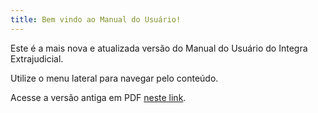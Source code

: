 ```yaml
---
title: Bem vindo ao Manual do Usuário!
---
```


Este é a mais nova e atualizada versão do Manual do Usuário do Integra Extrajudicial.

Utilize o menu lateral para navegar pelo conteúdo.

Acesse a versão antiga em PDF [neste link](https://intranet.mprj.mp.br/documents/79248691/81063224/manual_integra_extrajudicial.pdf).